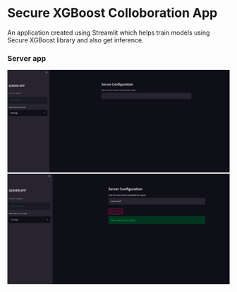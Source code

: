 # Secure XGBoost Colloboration App
An application created using Streamlit which helps train models using Secure XGBoost library and also get inference.

### Server app
![serve app first screen](server/App1.png?raw=true "Server App")
![server started](server/App2.png?raw=true "Server Started")
